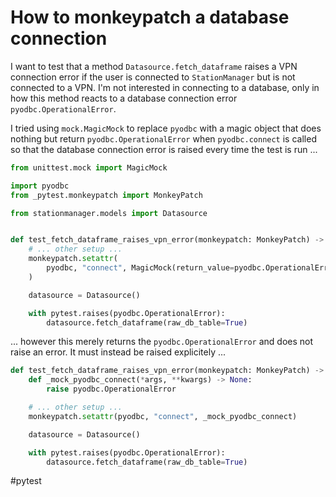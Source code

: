 # How to monkeypatch a database connection

I want to test that a method `Datasource.fetch_dataframe` raises a VPN connection error
if the user is connected to `StationManager` but is not connected to a VPN.  I'm not
interested in connecting to a database, only in how this method reacts to a database 
connection error `pyodbc.OperationalError`.

I tried using `mock.MagicMock` to replace `pyodbc` with a magic object that does nothing
but return `pyodbc.OperationalError` when `pyodbc.connect` is called so that the
database connection error is raised every time the test is run ...

```python
from unittest.mock import MagicMock

import pyodbc
from _pytest.monkeypatch import MonkeyPatch

from stationmanager.models import Datasource


def test_fetch_dataframe_raises_vpn_error(monkeypatch: MonkeyPatch) -> None:
    # ... other setup ...
    monkeypatch.setattr(
        pyodbc, "connect", MagicMock(return_value=pyodbc.OperationalError)
    )

    datasource = Datasource()

    with pytest.raises(pyodbc.OperationalError):
        datasource.fetch_dataframe(raw_db_table=True)

```

... however this merely returns the `pyodbc.OperationalError` and does not raise an
error.  It must instead be raised explicitely ...

```python
def test_fetch_dataframe_raises_vpn_error(monkeypatch: MonkeyPatch) -> None:
    def _mock_pyodbc_connect(*args, **kwargs) -> None:
        raise pyodbc.OperationalError

    # ... other setup ...
    monkeypatch.setattr(pyodbc, "connect", _mock_pyodbc_connect)

    datasource = Datasource()

    with pytest.raises(pyodbc.OperationalError):
        datasource.fetch_dataframe(raw_db_table=True)

```

#pytest
